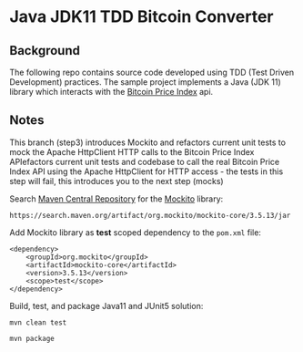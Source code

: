 # Java JDK11 TDD Bitcoin Converter

## Background
The following repo contains source code developed using TDD (Test Driven Development) practices. The sample project implements a Java (JDK 11) library which interacts with the [Bitcoin Price Index](https://www.coindesk.com/coindesk-api) api.

## Notes

This branch (step3) introduces Mockito and refactors current unit tests to mock the Apache HttpClient HTTP calls to the Bitcoin Price Index APIefactors current unit tests and codebase to call the real Bitcoin Price Index API using the Apache HttpClient for HTTP access - the tests in this step will fail, this introduces you to the next step (mocks)

Search [Maven Central Repository](https://search.maven.org) for the [Mockito](https://search.maven.org/artifact/org.mockito/mockito-core/3.5.13/jar) library:


```
https://search.maven.org/artifact/org.mockito/mockito-core/3.5.13/jar
```

Add Mockito library as **test** scoped dependency to the ```pom.xml``` file:

```
<dependency>
    <groupId>org.mockito</groupId>
    <artifactId>mockito-core</artifactId>
    <version>3.5.13</version>
    <scope>test</scope>
</dependency>  
```

Build, test, and package Java11 and JUnit5 solution:

```
mvn clean test
```

```
mvn package
```
